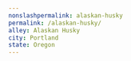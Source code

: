 ```yaml
---
﻿nonslashpermalink: alaskan-husky
permalink: /alaskan-husky/
alley: Alaskan Husky
city: Portland
state: Oregon
---
```

